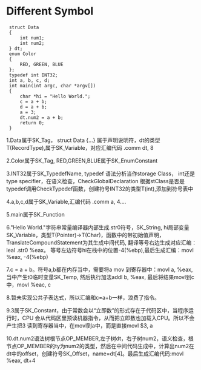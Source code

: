 # Different Symbol

```
 struct Data
 {
     int num1;
     int num2;
 } dt;
 enum Color
 {
     RED, GREEN, BLUE
 };
 typedef int INT32;
 int a, b, c, d;
 int main(int argc, char *argv[])
 {
     char *hi = "Hello World.";
     c = a + b;
     d = a + b;
     a = 3;
     dt.num2 = a + b;
     return 0;
 }
 ```
 
 1.Data属于SK_Tag， struct Data {...} 属于声明说明符，dt的类型T(RecordType),属于SK_Variable，对应汇编代码 .comm dt, 8

 2.Color属于SK_Tag, RED,GREEN,BLUE属于SK_EnumConstant

 3.INT32属于SK_TypedefName, typedef 语法分析当作storage Class， int还是type specifier，在语义检查，CheckGlobalDeclaration 根据stClass是否是typedef调用CheckTypedef函数，创建符号INT32的类型T(int),添加到符号表中

 4.a,b,c,d属于SK_Variable,汇编代码 .comm a, 4....

 5.main属于SK_Function

 6."Hello World."字符串常量编译器内部生成.str0符号，SK_String, hi局部变量SK_Variable，类型T(Pointer)->T(Char)，函数中的带初始值声明，TranslateCompoundStatement为其生成中间代码, 翻译等号右边生成对应汇编：leal .str0 %eax。 等号左边符号hi在栈中的位置-4(%ebp),最后生成汇编：movl %eax, -4(%ebp)

 7.c = a + b。符号a,b都在内存当中，需要将a mov 到寄存器中：movl a, %eax, 当中产生t0临时变量SK_Temp, 然后执行加法addl b, %eax, 最后将结果movl到c中，movl %eac, c

 8.暂未实现公共子表达式，所以汇编和c=a+b一样，浪费了指令。

 9.3属于SK_Constant，由于常数会以“立即数”的形式存在于代码区中，当程序运行时，CPU 会从代码区里预读机器指令，从而把立即数也加载入CPU。所以不会产生把3
读到寄存器当中，在movl到a中，而是直接movl $3, a

10.dt.num2语法树根节点OP_MEMBER,左子树dt，右子树num2，语义检查，根节点OP_MEMBER的ty为num2的类型，然后在中间代码生成中，计算出num2在dt中的offset，创建符号SK_Offset，name=dt[4]。最后生成汇编代码:movl %eax, dt+4
